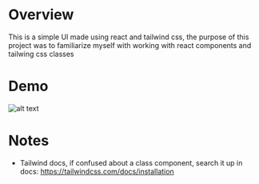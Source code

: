# Overview
This is a simple UI made using react and tailwind css, the purpose of this project was to familiarize myself with working with react components and tailwing css classes

# Demo
![alt text](ReactDemo.gif)

# Notes
- Tailwind docs, if confused about a class component, search it up in docs: https://tailwindcss.com/docs/installation